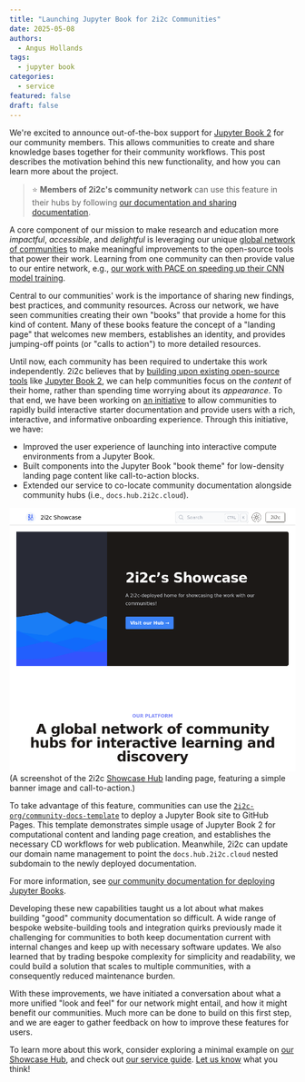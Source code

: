 ```yaml
---
title: "Launching Jupyter Book for 2i2c Communities"
date: 2025-05-08
authors:
  - Angus Hollands
tags:
  - jupyter book
categories:
  - service
featured: false
draft: false
---
```


We're excited to announce out-of-the-box support for [Jupyter Book 2](https://next.jupyterbook.org) for our community members. This allows communities to create and share knowledge bases together for their community workflows. This post describes the motivation behind this new functionality, and how you can learn more about the project.

> ⭐ **Members of 2i2c's community network** can use this feature in their hubs by following [our documentation and sharing documentation](https://docs.2i2c.org/sharing/documentation/).

A core component of our mission to make research and education more _impactful_, _accessible_, and _delightful_ is leveraging our unique [global network of communities][network] to make meaningful improvements to the open-source tools that power their work. Learning from one community can then provide value to our entire network, e.g., [our work with PACE on speeding up their CNN model training][pace-gpu].

Central to our communities' work is the importance of sharing new findings, best practices, and community resources. Across our network, we have seen communities creating their own "books" that provide a home for this kind of content. Many of these books feature the concept of a "landing page" that welcomes new members, establishes an identity, and provides jumping-off points (or "calls to action") to more detailed resources.

Until now, each community has been required to undertake this work independently. 2i2c believes that by [building upon existing open-source tools][open-tech] like [Jupyter Book 2][jb-next], we can help communities focus on the _content_ of their home, rather than spending time worrying about its _appearance_. To that end, we have been working on [an initiative][initiative] to allow communities to rapidly build interactive starter documentation and provide users with a rich, interactive, and informative onboarding experience. Through this initiative, we have:

- Improved the user experience of launching into interactive compute environments from a Jupyter Book.
- Built components into the Jupyter Book "book theme" for low-density landing page content like call-to-action blocks.
- Extended our service to co-locate community documentation alongside community hubs (i.e., `docs.hub.2i2c.cloud`).

![Screenshot of the 2i2c Showcase Hub landing page](./landing-page.png)
(A screenshot of the 2i2c [Showcase Hub](https://docs.showcase.2i2c.cloud/) landing page, featuring a simple banner image and call-to-action.)

To take advantage of this feature, communities can use the [`2i2c-org/community-docs-template`][template] to deploy a Jupyter Book site to GitHub Pages. This template demonstrates simple usage of Jupyter Book 2 for computational content and landing page creation, and establishes the necessary CD workflows for web publication. Meanwhile, 2i2c can update our domain name management to point the `docs.hub.2i2c.cloud` nested subdomain to the newly deployed documentation.

For more information, see [our community documentation for deploying Jupyter Books][svc-guide].

Developing these new capabilities taught us a lot about what makes building "good" community documentation so difficult. A wide range of bespoke website-building tools and integration quirks previously made it challenging for communities to both keep documentation current with internal changes and keep up with necessary software updates. We also learned that by trading bespoke complexity for simplicity and readability, we could build a solution that scales to multiple communities, with a consequently reduced maintenance burden.

With these improvements, we have initiated a conversation about what a more unified "look and feel" for our network might entail, and how it might benefit our communities. Much more can be done to build on this first step, and we are eager to gather feedback on how to improve these features for users.

To learn more about this work, consider exploring a minimal example on [our Showcase Hub](https://docs.showcase.2i2c.cloud/), and check out [our service guide][svc-guide]. [Let us know](https://docs.google.com/forms/d/e/1FAIpQLSff-u-sWFuwO1-VTgk2Ir7f1nfUUlLevQk_Vkk_jnmcI1nJnw/viewform) what you think!

[pace-gpu]: ../../2024/pace-hackweek/index.md
[open-tech]: ../community-ownership/index.md
[svc-guide]: https://docs.2i2c.org/community/content/#deploy-documentation-with-jupyter-book
[network]: https://2i2c.org/communities/
[jb-next]: https://next.jupyterbook.org
[initiative]: https://github.com/2i2c-org/infrastructure/issues/5045
[template]: https://github.com/2i2c-org/community-docs-template
